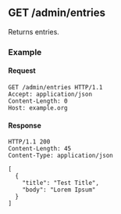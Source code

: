 ## GET /admin/entries
Returns entries.

### Example

#### Request
```
GET /admin/entries HTTP/1.1
Accept: application/json
Content-Length: 0
Host: example.org
```

#### Response
```
HTTP/1.1 200
Content-Length: 45
Content-Type: application/json

[
  {
    "title": "Test Title",
    "body": "Lorem Ipsum"
  }
]
```
